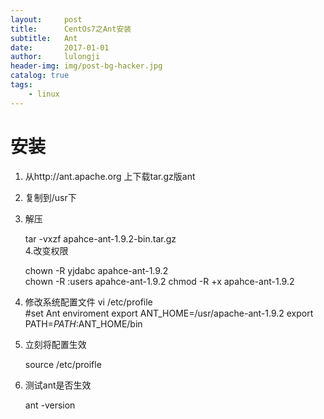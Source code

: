 ```yaml
---
layout:     post
title:      CentOs7之Ant安装
subtitle:   Ant
date:       2017-01-01
author:     lulongji
header-img: img/post-bg-hacker.jpg
catalog: true
tags:
    - linux
---
```



# 安装

1. 从http://ant.apache.org 上下载tar.gz版ant
2. 复制到/usr下
3. 解压

    tar -vxzf apahce-ant-1.9.2-bin.tar.gz  
4.改变权限 

    chown -R yjdabc apahce-ant-1.9.2  
    chown -R :users apahce-ant-1.9.2
    chmod -R +x apahce-ant-1.9.2
5. 修改系统配置文件 vi /etc/profile    
    #set Ant enviroment
    export ANT_HOME=/usr/apache-ant-1.9.2
    export PATH=$PATH:$ANT_HOME/bin

6. 立刻将配置生效 

    source /etc/proifle   
7. 测试ant是否生效

    ant -version   